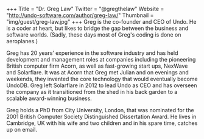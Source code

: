 +++
Title = "Dr. Greg Law"
Twitter = "@gregthelaw"
Website = "http://undo-software.com/author/greg-law/"
Thumbnail = "img/guest/greg-law.jpg"
+++
Greg is the co-founder and CEO of Undo. He is a coder at heart, but likes to bridge the gap between the business and software worlds. (Sadly, these days most of Greg's coding is done on aeroplanes.)

Greg has 20 years’ experience in the software industry and has held development and management roles at companies including the pioneering British computer firm Acorn, as well as fast-growing start ups, NexWave and Solarflare. It was at Acorn that Greg met Julian and on evenings and weekends, they invented the core technology that would eventually become UndoDB. Greg left Solarflare in 2012 to lead Undo as CEO and has overseen the company as it transitioned from the shed in his back garden to a scalable award-winning business.

Greg holds a PhD from City University, London, that was nominated for the 2001 British Computer Society Distinguished Dissertation Award. He lives in Cambridge, UK with his wife and two children and in his spare time, catches up on email.
